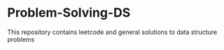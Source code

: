 # Problem-Solving-DS
This repository contains leetcode and general solutions to data structure problems
